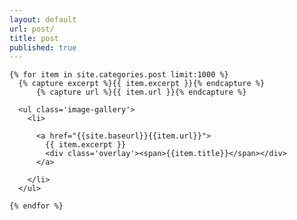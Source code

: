 ```yaml
---
layout: default
url: post/
title: post
published: true
---
```


<style>
.image-gallery {
  display: flex;
  flex-wrap: wrap;
  gap: 10px;
}

.image-gallery > li {
  flex-grow: 1;
  height: 300px;
  cursor: pointer;
  position: relative;
}

.image-gallery li img {
  object-fit: cover;
  width: 100%;
  height: 100%;
  vertical-align: middle;
  border-radius: 5px;
} 

.image-gallery::after {
  content: "";
  flex-grow: 999;
}
</style>


<div class='col12' style='padding-bottom:6em;'>

  <div class='container'> 

    {% for item in site.categories.post limit:1000 %}
      {% capture excerpt %}{{ item.excerpt }}{% endcapture %}
    	  {% capture url %}{{ item.url }}{% endcapture %}
    
      <ul class='image-gallery'>
        <li>
      
          <a href="{{site.baseurl}}{{item.url}}">
            {{ item.excerpt }}
            <div class='overlay'><span>{{item.title}}</span></div>
          </a>
        
        </li>
      </ul>
      
    {% endfor %}
    
  </div> <!-- /.gallery -->

</div> <!-- /.listing -->